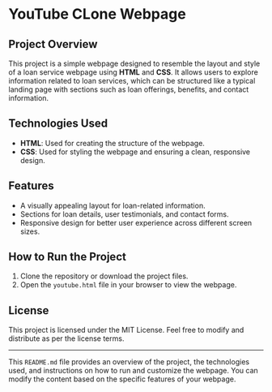 
# YouTube CLone Webpage

## Project Overview
This project is a simple webpage designed to resemble the layout and style of a loan service webpage using **HTML** and **CSS**. It allows users to explore information related to loan services, which can be structured like a typical landing page with sections such as loan offerings, benefits, and contact information.

## Technologies Used
- **HTML**: Used for creating the structure of the webpage.
- **CSS**: Used for styling the webpage and ensuring a clean, responsive design.

## Features
- A visually appealing layout for loan-related information.
- Sections for loan details, user testimonials, and contact forms.
- Responsive design for better user experience across different screen sizes.


## How to Run the Project
1. Clone the repository or download the project files.
2. Open the `youtube.html` file in your browser to view the webpage.

## License
This project is licensed under the MIT License. Feel free to modify and distribute as per the license terms.

---

This `README.md` file provides an overview of the project, the technologies used, and instructions on how to run and customize the webpage. You can modify the content based on the specific features of your webpage.